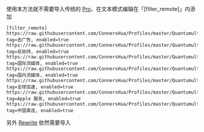 使用本方法就不需要导入传统的 [Pro](https://github.com/ConnersHua/Profiles/raw/master/Quantumult/X/Pro.conf)，在文本模式编辑在「[filter_remote]」内添加

```
[filter_remote]
https://raw.githubusercontent.com/ConnersHua/Profiles/master/Quantumult/X/Filter/Advertising.list, tag=去广告, enabled=true
https://raw.githubusercontent.com/ConnersHua/Profiles/master/Quantumult/X/Filter/Hijacking.list, tag=反劫持, enabled=true
https://raw.githubusercontent.com/ConnersHua/Profiles/master/Quantumult/X/Filter/ForeignMedia.list, tag=国际流媒体, enabled=true
https://raw.githubusercontent.com/ConnersHua/Profiles/master/Quantumult/X/Filter/DomesticMedia.list, tag=国内流媒体, enabled=true
https://raw.githubusercontent.com/ConnersHua/Profiles/master/Quantumult/X/Filter/Global.list, tag=全球加速, enabled=true
https://raw.githubusercontent.com/ConnersHua/Profiles/master/Quantumult/X/Filter/Apple.list, tag=Apple 服务, enabled=true
https://raw.githubusercontent.com/ConnersHua/Profiles/master/Quantumult/X/Filter/China.list, tag=中国直连, enabled=true
```

另外 [Rewrite](https://github.com/ConnersHua/Profiles/raw/master/Quantumult/X/Rewrite.conf) 依然需要导入